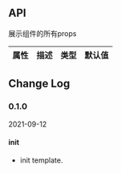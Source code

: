 ## API

展示组件的所有props

|属性|描述|类型|默认值|
|---|---|---|---|

## Change Log

### 0.1.0

2021-09-12

#### init

- init template.